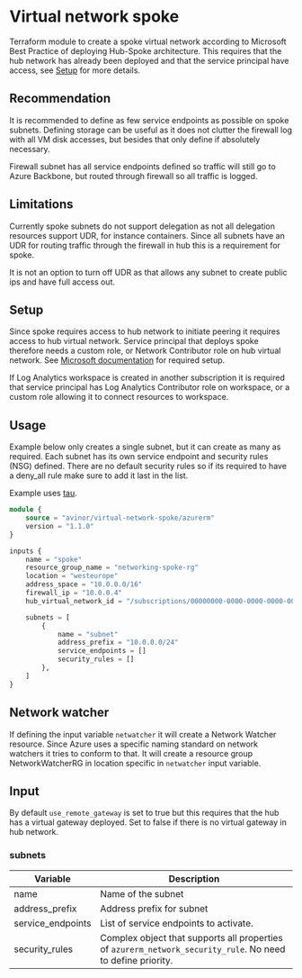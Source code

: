 # Virtual network spoke

Terraform module to create a spoke virtual network according to Microsoft Best Practice of deploying Hub-Spoke architecture. This requires that the hub network has already been deployed and that the service principal have access, see [Setup](#setup) for more details.

## Recommendation

It is recommended to define as few service endpoints as possible on spoke subnets. Defining storage can be useful as it does not clutter the firewall log with all VM disk accesses, but besides that only define if absolutely necessary.

Firewall subnet has all service endpoints defined so traffic will still go to Azure Backbone, but routed through firewall so all traffic is logged.

## Limitations

Currently spoke subnets do not support delegation as not all delegation resources support UDR, for instance containers. Since all subnets have an UDR for routing traffic through the firewall in hub this is a requirement for spoke.

It is not an option to turn off UDR as that allows any subnet to create public ips and have full access out.

## Setup

Since spoke requires access to hub network to initiate peering it requires access to hub virtual network. Service principal that deploys spoke therefore needs a custom role, or Network Contributor role on hub virtual network. See [Microsoft documentation](https://docs.microsoft.com/en-us/azure/virtual-network/virtual-network-manage-peering#permissions) for required setup.

If Log Analytics workspace is created in another subscription it is required that service principal has Log Analytics Contributor role on workspace, or a custom role allowing it to connect resources to workspace.

## Usage

Example below only creates a single subnet, but it can create as many as required. Each subnet has its own service endpoint and security rules (NSG) defined. There are no default security rules so if its required to have a deny_all rule make sure to add it last in the list.

Example uses [tau](https://github.com/avinor/tau).

```terraform
module {
    source = "avinor/virtual-network-spoke/azurerm"
    version = "1.1.0"
}

inputs {
    name = "spoke"
    resource_group_name = "networking-spoke-rg"
    location = "westeurope"
    address_space = "10.0.0.0/16"
    firewall_ip = "10.0.0.4"
    hub_virtual_network_id = "/subscriptions/00000000-0000-0000-0000-000000000000/resourceGroups/mygroup1/providers/Microsoft.Network/virtualNetworks/myvnet1"

    subnets = [
        {
            name = "subnet"
            address_prefix = "10.0.0.0/24"
            service_endpoints = []
            security_rules = []
        },
    ]
}
```

## Network watcher

If defining the input variable `netwatcher` it will create a Network Watcher resource. Since Azure uses a specific naming standard on network watchers it tries to conform to that. It will create a resource group NetworkWatcherRG in location specific in `netwatcher` input variable.

## Input

By default `use_remote_gateway` is set to true but this requires that the hub has a virtual gateway deployed. Set to false if there is no virtual gateway in hub network.

### subnets

| Variable          | Description
|-------------------|-------------
| name              | Name of the subnet
| address_prefix    | Address prefix for subnet
| service_endpoints | List of service endpoints to activate.
| security_rules    | Complex object that supports all properties of `azurerm_network_security_rule`. No need to define priority.
